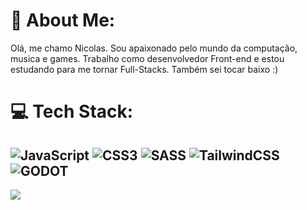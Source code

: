 # 💫 About Me:
Olá, me chamo Nicolas. Sou apaixonado pelo mundo da computação, musica e games. Trabalho como desenvolvedor Front-end e estou estudando para me tornar Full-Stacks. Também sei tocar baixo :)

# 💻 Tech Stack:
![JavaScript](https://img.shields.io/badge/javascript-%23323330.svg?style=for-the-badge&logo=javascript&logoColor=%23F7DF1E) ![CSS3](https://img.shields.io/badge/css3-%231572B6.svg?style=for-the-badge&logo=css3&logoColor=white) ![SASS](https://img.shields.io/badge/SASS-hotpink.svg?style=for-the-badge&logo=SASS&logoColor=white) ![TailwindCSS](https://img.shields.io/badge/tailwindcss-%2338B2AC.svg?style=for-the-badge&logo=tailwind-css&logoColor=white) ![GODOT](https://img.shields.io/badge/godot-3582bb.svg?style=for-the-badge&logo=godot-engine&logoColor=white)
---
[![](https://visitcount.itsvg.in/api?id=RebelAstronomer&icon=8&color=0)](https://visitcount.itsvg.in)

<!-- Proudly created with GPRM ( https://gprm.itsvg.in ) -->
